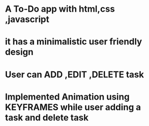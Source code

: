 # A To-Do app with html,css ,javascript
# it has a minimalistic user friendly design
# User can ADD ,EDIT ,DELETE task
# Implemented Animation using KEYFRAMES  while user adding a task and delete task
